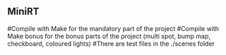 ## MiniRT
#Compile with Make for the mandatory part of the project
#Compile with Make bonus for the bonus parts of the project (multi spot, bump map, checkboard, coloured lights)
#There are test files in the ./scenes folder
